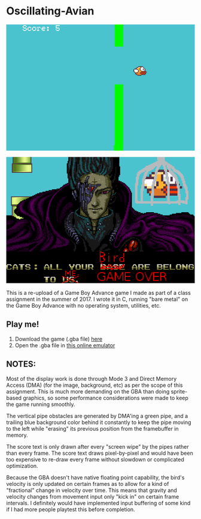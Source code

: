 # Oscillating-Avian
![Osclillating-Avian](https://raw.githubusercontent.com/mkrupczak3/Oscillating-Avian/master/OscillatingAvian-191019-112319.png "Oscillating Avian")

![Oscillating-Avian](https://raw.githubusercontent.com/mkrupczak3/Oscillating-Avian/master/OscillatingAvian-191019-112327.png "Oscillating Avian")

This is a re-upload of a Game Boy Advance game I made as part of a class assignment in the summer of 2017. I wrote it in C, running "bare metal" on the Game Boy Advance with no operating system, utilities, etc.

## Play me!
1. Download the game (.gba file) [here](https://raw.githubusercontent.com/mkrupczak3/Oscillating-Avian/master/OscillatingAvian.gba)
2. Open the .gba file in [this online emulator](http://endrift.github.io/gbajs/)


## NOTES:

Most of the display work is done through Mode 3 and Direct Memory Access (DMA) (for the image, background, etc) as per the scope of this assignment. This is much more demanding on the GBA than doing sprite-based graphics, so some performance considerations were made to keep the game running smoothly.


The vertical pipe obstacles are generated by DMA'ing a green pipe, and a trailing blue background color behind it constantly to keep the pipe moving to the left while "erasing" its previous position from the framebuffer in memory.


The score text is only drawn after every "screen wipe" by the pipes rather than every frame. The score text draws pixel-by-pixel and would have been too expensive to re-draw every frame without slowdown or complicated optimization.


Because the GBA doesn't have native floating point capability, the bird's velocity is only updated on certain frames as to allow for a kind of "fractional" change in velocity over time. This means that gravity and velocity changes from movement input only "kick in" on certain frame intervals. I definitely would have implemented input buffering of some kind if I had more people playtest this before completion.
